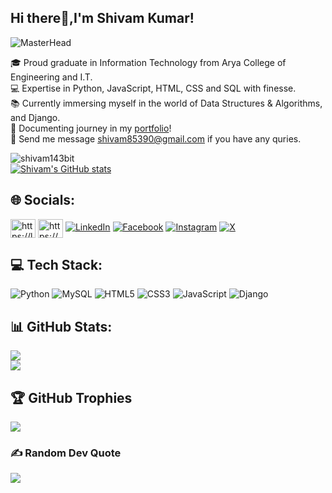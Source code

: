 ## Hi there👋,I'm Shivam Kumar!
![MasterHead](https://miro.medium.com/v2/resize:fit:679/1*yw0TnheAGN-LPneDaTlaxw.gif)

🎓 Proud graduate in Information Technology from Arya College of Engineering and I.T.<br/>
💻 Expertise in Python, JavaScript, HTML, CSS and SQL with finesse.<br/>
📚 Currently immersing myself in the world of Data Structures & Algorithms, and Django.<br/>
📝 Documenting journey in my [portfolio](https://shivam143bit.github.io/Portfolio--Website/)!<br/>
💌 Send me message shivam85390@gmail.com if you have any quries.<br/>

<img src="https://komarev.com/ghpvc/?username=shivam143bit&label=Profile%20views&color=0e75b6&style=flat" alt="shivam143bit"/><br/>
[![Shivam's GitHub stats](https://github-readme-stats.vercel.app/api?username=Shivam143bit&show_icons=true&theme=radical)]()

## 🌐 Socials:
<a href="https://www.leetcode.com/https://leetcode.com/shivamkumar112/" target="blank"><img align="center" src="https://raw.githubusercontent.com/rahuldkjain/github-profile-readme-generator/master/src/images/icons/Social/leet-code.svg"
alt="https://leetcode.com/shivamkumar112/" height="30" width="40"/></a>
<a href="https://www.hackerrank.com/https://www.hackerrank.com/profile/knirala573" target="blank"><img align="center" src="https://raw.githubusercontent.com/rahuldkjain/github-profile-readme-generator/master/src/images/icons/Social/hackerrank.svg" alt="https://www.hackerrank.com/profile/knirala573" height="30" width="40"/></a>
[![LinkedIn](https://img.shields.io/badge/LinkedIn-%230077B5.svg?logo=linkedin&logoColor=white)](https://linkedin.com/in/https://www.linkedin.com/in/shivam-kumar02101999/)
[![Facebook](https://img.shields.io/badge/Facebook-%231877F2.svg?logo=Facebook&logoColor=white)](https://facebook.com/https://www.facebook.com/shivamkumar.singh.52493) [![Instagram](https://img.shields.io/badge/Instagram-%23E4405F.svg?logo=Instagram&logoColor=white)](https://instagram.com/https://www.instagram.com/shivamkumar7500/?igsh=MTViNnJ0dWpsM2s2dw%3D%3D)  [![X](https://img.shields.io/badge/X-black.svg?logo=X&logoColor=white)](https://x.com/https://twitter.com/ShivamK06477799?t=0X26Msd7adcylMVdYyi_LA&s=09) 

## 💻 Tech Stack:
![Python](https://img.shields.io/badge/python-3670A0?style=for-the-badge&logo=python&logoColor=ffdd54) ![MySQL](https://img.shields.io/badge/mysql-%2300000f.svg?style=for-the-badge&logo=mysql&logoColor=white) ![HTML5](https://img.shields.io/badge/html5-%23E34F26.svg?style=for-the-badge&logo=html5&logoColor=white) ![CSS3](https://img.shields.io/badge/css3-%231572B6.svg?style=for-the-badge&logo=css3&logoColor=white) ![JavaScript](https://img.shields.io/badge/javascript-%23323330.svg?style=for-the-badge&logo=javascript&logoColor=%23F7DF1E)  ![Django](https://img.shields.io/badge/django-%23092E20.svg?style=for-the-badge&logo=django&logoColor=white)

## 📊 GitHub Stats:
![](https://github-readme-streak-stats.herokuapp.com/?user=Shivam143bit&theme=dark&hide_border=false)<br/>
![](https://github-readme-stats.vercel.app/api/top-langs/?username=Shivam143bit&theme=dark&hide_border=false&include_all_commits=false&count_private=false&layout=compact)

## 🏆 GitHub Trophies
![](https://github-profile-trophy.vercel.app/?username=Shivam143bit&theme=radical&no-frame=false&no-bg=false&margin-w=4)

### ✍️ Random Dev Quote
![](https://quotes-github-readme.vercel.app/api?type=horizontal&theme=radical)






